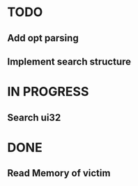 # TODO
## Add opt parsing
## Implement search structure

# IN PROGRESS
## Search ui32

# DONE
## Read Memory of victim